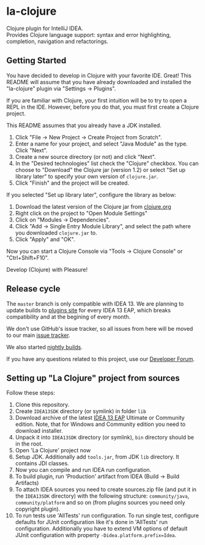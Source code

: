 la-clojure
==========

Clojure plugin for IntelliJ IDEA.  
 Provides Clojure language support: syntax and error highlighting, completion, navigation and refactorings.

Getting Started
--
You have decided to develop in Clojure with your favorite IDE.  Great!  This README will assume that you have already downloaded and installed the "la-clojure" plugin via "Settings -> Plugins".

If you are familiar with Clojure, your first intuition will be to try to open a REPL in the IDE.  However, before you do that, you must first create a Clojure project.

This README assumes that you already have a JDK installed.  

1.  Click "File -> New Project -> Create Project from Scratch".
2.  Enter a name for your project, and select "Java Module" as the type.  Click "Next".
3.  Create a new source directory (or not) and click "Next".
4.  In the "Desired technologies" list check the "Clojure" checkbox.  You can choose to "Download" the Clojure jar (version 1.2) or select "Set up library later" to specify your own version of `clojure.jar`.
5.  Click "Finish" and the project will be created.

If you selected "Set up library later", configure the library as below:

1.  Download the latest version of the Clojure jar from [clojure.org](http://clojure.org/downloads)
2.  Right click on the project to "Open Module Settings"
3.  Click on "Modules -> Dependencies".
4.  Click "Add -> Single Entry Module Library", and select the path where you downloaded `clojure.jar` to.
5.  Click "Apply" and "OK".

Now you can start a Clojure Console via "Tools -> Clojure Console" or "Ctrl+Shift+F10".

Develop (Clojure) with Pleasure!

Release cycle
--
The `master` branch is only compatible with IDEA 13. We are planning to update builds to [plugins site](http://plugins.jetbrains.com/plugin/4050?pr=) for every IDEA 13 EAP, which breaks compatibility and at the begining of every month.

We don't use GitHub's issue tracker, so all issues from here will be moved to our main [issue tracker](http://youtrack.jetbrains.com/issues/CLJ).

We also started [nightly builds](http://confluence.jetbrains.com/display/SCA/Clojure+Plugin+Nightly+Builds+for+IDEA+13).

If you have any questions related to this project, use our [Developer Forum](http://devnet.jetbrains.com/community/idea/clojure?view=discussions).

Setting up "La Clojure" project from sources
--
Follow these steps:

1. Clone this repository.
2. Create `IDEA13SDK` directory (or symlink) in folder `lib`
3. Download archive of the latest [IDEA 13 EAP](http://confluence.jetbrains.com/display/IDEADEV/IDEA+13+EAP) Ultimate or Community edition. Note, that for Windows and Community edition you need to download installer.
4. Unpack it into `IDEA13SDK` directory (or symlink), `bin` directory should be in the root.
5. Open 'La Clojure' project now
6. Setup JDK. Additionally add `tools.jar`, from JDK `lib` directory. It contains JDI classes.
7. Now you can compile and run IDEA run configuration.
8. To build plugin, run 'Production' artifact from IDEA (Build -> Build Artifacts)
9. To attach IDEA sources you need to create sources.zip file (and put it in the `IDEA13SDK` directory) with the following structure: `community/java`, `community/platform` and so on (from plugins sources you need only copyright plugin).
10. To run tests use 'AllTests' run configuration. To run single test, configure defaults for JUnit configuration like it's done in 'AllTests' run configuration. Additionally you have to extend VM options of default JUnit configuration with property `-Didea.platform.prefix=Idea`.
